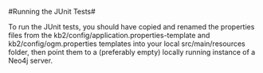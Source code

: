 #Running the JUnit Tests#

To run the JUnit tests, you should have copied and renamed the properties files from the kb2/config/application.properties-template and kb2/config/ogm.properties templates into your local src/main/resources folder, then point them to a (preferably empty) locally running instance of a Neo4j server.

